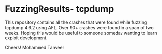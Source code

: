 # FuzzingResults- tcpdump


This repository contains all the crashes that were found while fuzzing tcpdump 4.6.2 using AFL. Over 90+ crashes were found in a span of two weeks. Hoping this would be useful to someone someday wanting to learn exploit development.

Cheers!
Mohammed Tanveer
  
